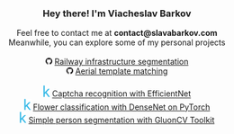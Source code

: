 <h3 align="center">Hey there! I'm Viacheslav Barkov</h3>
<div align="center">Feel free to contact me at <b>contact@slavabarkov.com</b></div>
<div align="center">Meanwhile, you can explore some of my personal projects</div>
<br/>
<div float="left" align="center">
  <img src="images/github.png" width="12">
  <a href="https://github.com/slavabarkov/railway-infrastructure-segmentation">Railway infrastructure segmentation</a>
</div>
<div float="left" align="center">
  <img src="images/github.png" width="12">
  <a href="https://github.com/slavabarkov/aerial-template-matching">Aerial template matching</a>
</div>
<br/>
<div float="left" align="center">
  <img src="images/kaggle.png" width="12">
  <a href="https://www.kaggle.com/code/slavabarkov/captcha-recognition-with-efficientnet" title="Captcha recognition with EfficientNet">Captcha recognition with EfficientNet</a>
</div>
<div float="left" align="center">
  <img src="images/kaggle.png" width="12">
  <a href="https://www.kaggle.com/code/slavabarkov/flower-classification-with-densenet-on-pytorch" title="Flower classification with DenseNet on PyTorch">Flower classification with DenseNet on PyTorch</a>
</div>
<div float="left" align="center">
  <img src="images/kaggle.png" width="12">
  <a href="https://www.kaggle.com/code/slavabarkov/simple-person-segmentation-with-gluoncv-toolkit" title="Simple person segmentation with GluonCV Toolkit">Simple person segmentation with GluonCV Toolkit</a>
</div>
